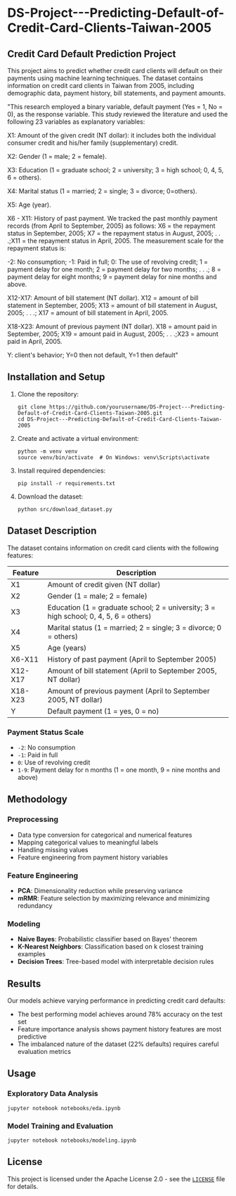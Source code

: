 # DS-Project---Predicting-Default-of-Credit-Card-Clients-Taiwan-2005

## Credit Card Default Prediction Project
This project aims to predict whether credit card clients will default on their payments using machine learning techniques. The dataset contains information on credit card clients in Taiwan from 2005, including demographic data, payment history, bill statements, and payment amounts.

"This research employed a binary variable, default payment (Yes = 1, No = 0), as the response variable. This study reviewed the literature and used the following 23 variables as explanatory variables:

X1: Amount of the given credit (NT dollar): it includes both the individual consumer credit and his/her family (supplementary) credit.

X2: Gender (1 = male; 2 = female).

X3: Education (1 = graduate school; 2 = university; 3 = high school; 0, 4, 5, 6 = others).

X4: Marital status (1 = married; 2 = single; 3 = divorce; 0=others).

X5: Age (year).

X6 - X11: History of past payment. We tracked the past monthly payment records (from April to September, 2005) as follows: X6 = the repayment status in September, 2005; X7 = the repayment status in August, 2005; . . .;X11 = the repayment status in April, 2005. The measurement scale for the repayment status is:

-2: No consumption; -1: Paid in full; 0: The use of revolving credit; 1 = payment delay for one month; 2 = payment delay for two months; . . .; 8 = payment delay for eight months; 9 = payment delay for nine months and above.

X12-X17: Amount of bill statement (NT dollar). X12 = amount of bill statement in September, 2005; X13 = amount of bill statement in August, 2005; . . .; X17 = amount of bill statement in April, 2005.

X18-X23: Amount of previous payment (NT dollar). X18 = amount paid in September, 2005; X19 = amount paid in August, 2005; . . .;X23 = amount paid in April, 2005.

Y: client's behavior; Y=0 then not default, Y=1 then default"


## Installation and Setup

1. Clone the repository:
   ```
   git clone https://github.com/yourusername/DS-Project---Predicting-Default-of-Credit-Card-Clients-Taiwan-2005.git
   cd DS-Project---Predicting-Default-of-Credit-Card-Clients-Taiwan-2005
   ```

2. Create and activate a virtual environment:
   ```
   python -m venv venv
   source venv/bin/activate  # On Windows: venv\Scripts\activate
   ```

3. Install required dependencies:
   ```
   pip install -r requirements.txt
   ```

4. Download the dataset:
   ```
   python src/download_dataset.py
   ```

## Dataset Description

The dataset contains information on credit card clients with the following features:

| Feature | Description |
|---------|-------------|
| X1 | Amount of credit given (NT dollar) |
| X2 | Gender (1 = male; 2 = female) |
| X3 | Education (1 = graduate school; 2 = university; 3 = high school; 0, 4, 5, 6 = others) |
| X4 | Marital status (1 = married; 2 = single; 3 = divorce; 0 = others) |
| X5 | Age (years) |
| X6-X11 | History of past payment (April to September 2005) |
| X12-X17 | Amount of bill statement (April to September 2005, NT dollar) |
| X18-X23 | Amount of previous payment (April to September 2005, NT dollar) |
| Y | Default payment (1 = yes, 0 = no) |

### Payment Status Scale
- `-2`: No consumption
- `-1`: Paid in full
- `0`: Use of revolving credit
- `1-9`: Payment delay for n months (1 = one month, 9 = nine months and above)

## Methodology

### Preprocessing
- Data type conversion for categorical and numerical features
- Mapping categorical values to meaningful labels
- Handling missing values
- Feature engineering from payment history variables

### Feature Engineering
- **PCA**: Dimensionality reduction while preserving variance
- **mRMR**: Feature selection by maximizing relevance and minimizing redundancy

### Modeling
- **Naive Bayes**: Probabilistic classifier based on Bayes' theorem
- **K-Nearest Neighbors**: Classification based on k closest training examples
- **Decision Trees**: Tree-based model with interpretable decision rules

## Results

Our models achieve varying performance in predicting credit card defaults:
- The best performing model achieves around 78% accuracy on the test set
- Feature importance analysis shows payment history features are most predictive
- The imbalanced nature of the dataset (22% defaults) requires careful evaluation metrics

## Usage

### Exploratory Data Analysis
```
jupyter notebook notebooks/eda.ipynb
```

### Model Training and Evaluation
```
jupyter notebook notebooks/modeling.ipynb
```

## License

This project is licensed under the Apache License 2.0 - see the [`LICENSE`](LICENSE) file for details.